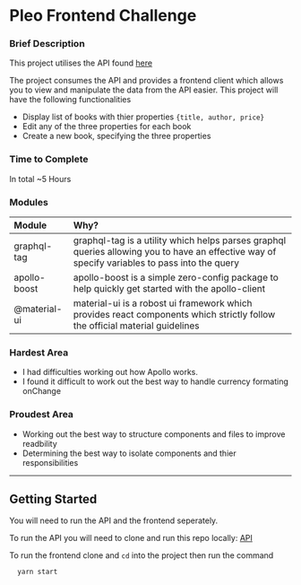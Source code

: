 # Pleo Frontend Challenge

### Brief Description

This project utilises the API found [here](https://github.com/alacrity-law/apollo-test-app)

The project consumes the API and provides a frontend client which allows you to
view and manipulate the data from the API easier. This project will have the following
functionalities

- Display list of books with thier properties `{title, author, price}`
- Edit any of the three properties for each book
- Create a new book, specifying the three properties

### Time to Complete

In total ~5 Hours

### Modules

| Module       | Why?                                                                                                                                          |
| :----------- | :-------------------------------------------------------------------------------------------------------------------------------------------- |
| graphql-tag  | graphql-tag is a utility which helps parses graphql queries allowing you to have an effective way of specify variables to pass into the query |
| apollo-boost | apollo-boost is a simple zero-config package to help quickly get started with the apollo-client                                               |
| @material-ui | material-ui is a robost ui framework which provides react components which strictly follow the official material guidelines                   |

### Hardest Area

- I had difficulties working out how Apollo works.
- I found it difficult to work out the best way to handle currency formating onChange

### Proudest Area

- Working out the best way to structure components and files to improve readbility
- Determining the best way to isolate components and thier responsibilities

---

## Getting Started

You will need to run the API and the frontend seperately.

To run the API you will need to clone and run this repo locally: [API](https://github.com/alacrity-law/apollo-test-app)

To run the frontend clone and `cd` into the project then run the command

```
  yarn start
```
